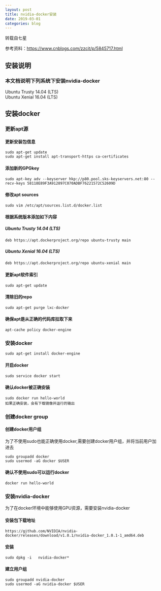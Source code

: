 ```yaml
---
layout: post
title: nvidia-docker安装
date: 2019-03-01
categories: blog
---
```


转载自七星

参考资料：https://www.cnblogs.com/zzcit/p/5845717.html

## 安装说明
### 本文档说明下列系统下安装nvidia-docker   
Ubuntu Trusty 14.04 (LTS)   
Ubuntu Xenial 16.04 (LTS)

## 安装docker
### 更新apt源
#### 更新安装包信息
```
sudo apt-get update
sudo apt-get install apt-transport-https ca-certificates
```
#### 添加新的GPGkey
```
sudo apt-key adv --keyserver hkp://p80.pool.sks-keyservers.net:80 --recv-keys 58118E89F3A912897C070ADBF76221572C52609D
```
#### 修改apt sources
```
sudo vim /etc/apt/sources.list.d/docker.list
```
#### 根据系统版本添加如下内容
##### Ubuntu Trusty 14.04 (LTS)
```
deb https://apt.dockerproject.org/repo ubuntu-trusty main
```
##### Ubuntu Xenial 16.04 (LTS)
```
deb https://apt.dockerproject.org/repo ubuntu-xenial main
```
#### 更新apt软件索引
```
sudo apt-get update
```
#### 清除旧的repo
```
sudo apt-get purge lxc-docker
```
#### 确保apt是从正确的代码库拉取下来
```
apt-cache policy docker-engine
```

### 安装docker
```
sudo apt-get install docker-engine
```
#### 开启docker
```
sudo service docker start
```
#### 确认docker被正确安装
```
sudo docker run hello-world
如果正确安装，会有下载镜像并运行的输出
```

### 创建docker group
#### 创建docker用户组
为了不使用sudo也能正确使用docker,需要创建docker用户组，并将当前用户加进去
```
sudo groupadd docker
sudo usermod -aG docker $USER
```
#### 确认不使用sudo可以运行docker
```
docker run hello-world
```

### 安装nvidia-docker
为了在docker环境中能够使用GPU资源，需要安装nvidia-docker   
#### 安装包下载地址   
```
https://github.com/NVIDIA/nvidia-docker/releases/download/v1.0.1/nvidia-docker_1.0.1-1_amd64.deb
```
#### 安装
```
sudo dpkg -i   nvidia-docker*
```
#### 建立用户组
```
sudo groupadd nvidia-docker
sudo usermod -aG nvidia-docker $USER
```
